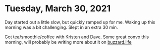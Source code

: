 # Tuesday, March 30, 2021

Day started out a little slow, but quickly ramped up for me. Waking up this
morning was a bit challenging. Slept in an extra 30 min.

Got tea/smoothie/coffee with Kristen and Dave. Some great convo this morning,
will probably be writing more about it on [buzzard.life](buzzard.life)